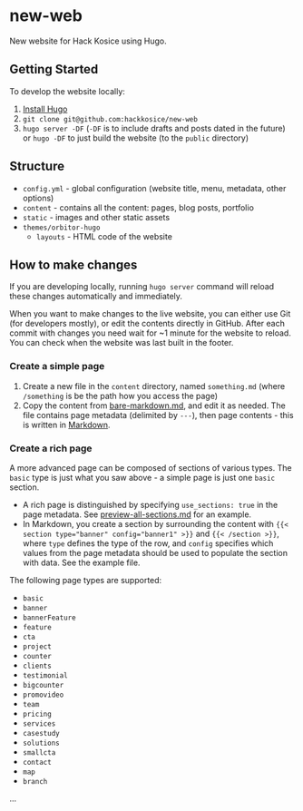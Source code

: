 # new-web

New website for Hack Kosice using Hugo.

## Getting Started

To develop the website locally:

1.  [Install Hugo](https://gohugo.io/getting-started/installing/)
2.  `git clone git@github.com:hackkosice/new-web`
3.  `hugo server -DF` (`-DF` is to include drafts and posts dated in the future) or `hugo -DF` to just build the website (to the `public` directory)

## Structure

- `config.yml` - global configuration (website title, menu, metadata, other options)
- `content` - contains all the content: pages, blog posts, portfolio
- `static` - images and other static assets
- `themes/orbitor-hugo`
    - `layouts` - HTML code of the website

## How to make changes

If you are developing locally, running `hugo server` command will reload these changes automatically and immediately.

When you want to make changes to the live website, you can either use Git (for developers mostly), or edit the contents directly in GitHub. After each commit with changes you need wait for ~1 minute for the website to reload. You can check when the website was last built in the footer.

### Create a simple page

1.  Create a new file in the `content` directory, named `something.md` (where `/something` is be the path how you access the page)
2.  Copy the content from [bare-markdown.md](https://github.com/hackkosice/new-web/blob/master/content/examples/bare-markdown.md), and edit it as needed. The file contains page metadata (delimited by `---`), then page contents - this is written in [Markdown](https://www.markdownguide.org/basic-syntax/).

### Create a rich page

A more advanced page can be composed of sections of various types. The `basic` type is just what you saw above - a simple page is just one `basic` section.
 
- A rich page is distinguished by specifying `use_sections: true` in the page metadata. See [preview-all-sections.md](https://github.com/hackkosice/new-web/blob/master/content/examples/preview-all-sections.md) for an example.
- In Markdown, you create a section by surrounding the content with `{{< section type="banner" config="banner1" >}}` and `{{< /section >}}`, where `type` defines the type of the row, and `config` specifies which values from the page metadata should be used to populate the section with data. See the example file.

The following page types are supported:

- `basic`
- `banner`
- `bannerFeature`
- `feature`
- `cta`
- `project`
- `counter`
- `clients`
- `testimonial`
- `bigcounter`
- `promovideo`
- `team`
- `pricing`
- `services`
- `casestudy`
- `solutions`
- `smallcta`
- `contact`
- `map`
- `branch`

...
